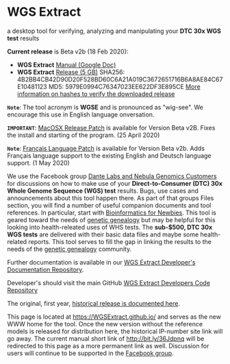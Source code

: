 # WGS Extract
a desktop tool for verifying, analyzing and manipulating your **DTC 30x WGS test** results

__Current release__ is Beta v2b (18 Feb 2020):
* **WGS Extract** [Manual (Google Doc)](http://bit.ly/36Jdpnq)
* **WGS Extract** [Release (5 GB)](http://37.187.22.93/wgsextract/WGSExtractBeta.zip)
SHA256: 4B2BB4CB42D90D20F528BD60C6A21A019C3672651716B6A8AE84C67E10481123
MD5: 5979E0994C76347023EE622DF3E895CE
[More information on hashes to verify the downloaded release](https://www.howtogeek.com/67241/htg-explains-what-are-md5-sha-1-hashes-and-how-do-i-check-them/)

**`Note`**: The tool acronym is **WGSE** and is pronounced as "wig-see". We encourage this use in English language onversation.

**`IMPORTANT`**: [MacOSX Release Patch](https://github.com/WGSExtract/WGSExtract-Dev/blob/master/docs/Betav2b_MacOSX_patch.md) is available for Version Beta v2B.  Fixes the install and starting of the program. (25 April 2020)

**`Note`**: [Français Language Patch](https://github.com/WGSExtract/WGSExtract-Dev/blob/master/docs/Betav2b_Francais_Patch.md) is available for Version Beta v2b.  Adds Français language support to the existing English and Deutsch language support. (1 May 2020)

We use the Facebook group [Dante Labs and Nebula Genomics Customers](https://www.facebook.com/groups/373644229897409/) for discussions on how to make use of your **Direct-to-Consumer (DTC) 30x Whole Genome Sequence (WGS) test** results. Bugs, use cases and announcements about this tool happen there.  As part of that groups Files section, you will find a number of useful companion documents and tool references.  In particular, start with [Bioinformatics for Newbies](http://bit.ly/38jnxnK). This tool is geared toward the needs of [genetic genealogy](https://h600.org/wiki/Genetic+Genealogy) but may be helpful for this looking into health-releated uses of WHS tests. The **sub-$500, DTC 30x WGS tests** are delivered with their basic data files and maybe some health-related reports. This tool serves to fill the gap in linking the results to the needs of the [genetic genealogy](https://h600.org/wiki/Genetic+Genealogy) community.

Further documentation is available in our [WGS Extract Developer's Documentation Repository](https://github.com/WGSExtract/WGSExtract-Dev/tree/master/docs).

Developer's should visit the main GitHub [WGS Extract Developers Code Repository](https://github.com/WGSExtract/WGSExtract-Dev/)

The original, first year, [historical release is documented here](https://github.com/WGSExtract/WGSExtract-Historical).

This page is located at https://WGSExtract.github.io/ and serves as the new WWW home for the tool. Once the new version without the reference models is released for distribution here, the historical IP-number site link will go away. The current manual short link of http://bit.ly/36Jdpnq will be redirected to this page as a more permanent link as well. Discussion for users will continue to be supported in the [Facebook group](https://www.facebook.com/groups/373644229897409/).
